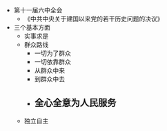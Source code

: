 - 第十一届六中全会
	- 《中共中央关于建国以来党的若干历史问题的决议》
- 三个基本方面
	- 实事求是
	- 群众路线
		- 一切为了群众
		- 一切依靠群众
		- 从群众中来
		- 到群众中去
		- 全心全意为人民服务
			-
	- 独立自主